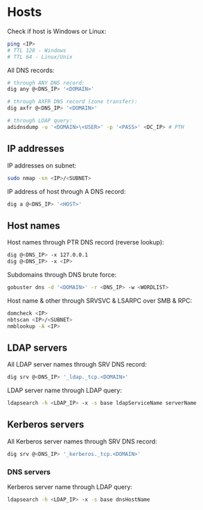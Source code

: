 # Hosts
Check if host is Windows or Linux:
```bash
ping <IP>
# TTL 128 - Windows
# TTL 64 - Linux/Unix
```

All DNS records:
```bash
# through ANY DNS record:
dig any @<DNS_IP> '<DOMAIN>'

# through AXFR DNS record (zone transfer):
dig axfr @<DNS_IP> '<DOMAIN>'

# through LDAP query:
adidnsdump -u '<DOMAIN>\<USER>' -p '<PASS>' <DC_IP> # PTH
```

## IP addresses
IP addresses on subnet:
```bash
sudo nmap -sn <IP>/<SUBNET>
```

IP address of host through A DNS record:
```bash
dig a @<DNS_IP> '<HOST>'
```

## Host names
Host names through PTR DNS record (reverse lookup):
```bash
dig @<DNS_IP> -x 127.0.0.1
dig @<DNS_IP> -x <IP>
```

Subdomains through DNS brute force:
```bash
gobuster dns -d '<DOMAIN>' -r <DNS_IP> -w <WORDLIST>
```

Host name & other through SRVSVC & LSARPC over SMB & RPC:
```bash
domcheck <IP>
nbtscan <IP>/<SUBNET>
nmblookup -A <IP>
```

## LDAP servers
All LDAP server names through SRV DNS record:
```bash
dig srv @<DNS_IP> '_ldap._tcp.<DOMAIN>'
```

LDAP server name through LDAP query:
```bash
ldapsearch -h <LDAP_IP> -x -s base ldapServiceName serverName
```

## Kerberos servers
All Kerberos server names through SRV DNS record:
```bash
dig srv @<DNS_IP> '_kerberos._tcp.<DOMAIN>'
```

### DNS servers
Kerberos server name through LDAP query:
```bash
ldapsearch -h <LDAP_IP> -x -s base dnsHostName
```